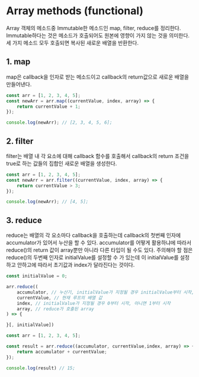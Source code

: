 # Array methods (functional)
Array 객체의 메소드중 Immutable한 메소드인 map, filter, reduce를 정리한다.
Immutable하다는 것은 메소드가 호출되어도 원본에 영향이 가지 않는 것을 의미한다.
세 가지 메소드 모두 호출되면 복사된 새로운 배열을 반환한다.

## 1. map
map은 callback을 인자로 받는 메소드이고 callback의 return값으로 새로운 배열을
만들어낸다.
```js
const arr = [1, 2, 3, 4, 5];
const newArr = arr.map((currentValue, index, array) => {
    return currentValue + 1;
});

console.log(newArr); // [2, 3, 4, 5, 6];
```

## 2. filter
filter는 배열 내 각 요소에 대해 callback 함수를 호출해서
callback의 return 조건을 true로 하는 값들의 집합인 새로운 배열을 생성한다.

```js
const arr = [1, 2, 3, 4, 5];
const newArr = arr.filter((currentValue, index, array) => {
    return currentValue > 3;
});

console.log(newArr); // [4, 5];
```

## 3. reduce
reduce는 배열의 각 요소마다 callback을 호출하는데
callback의 첫번째 인자에 accumulator가 있어서 누산을 할 수 있다.
accumulator를 어떻게 활용하냐에 따라서 reduce()의 return 값이
array뿐만 아니라 다른 타입이 될 수도 있다.
주의해야 할 점은 reduce()의 두번째 인자로 initialValue를 설정할 수 가 있는데
이 initialValue를 설정하고 안하고에 따라서 초기값과 index가 달라진다는 것이다.

```js
const initialValue = 0;

arr.reduce((
    accumulator, // 누산기, initialValue가 지정될 경우 initialValue부터 시작, 아니면 배열의 첫번째 원소부터 시작
    currentValue, // 현재 루프의 배열 값
    index, // initialValue가 지정될 경우 0부터 시작, 아니면 1부터 시작
    array, // reduce가 호출된 array
) => {

}[, initialValue])
```

```js
const arr = [1, 2, 3, 4, 5];

const result = arr.reduce((accumulator, currentValue,index, array) => {
    return accumulator + currentValue;
});

console.log(result) // 15;
```
